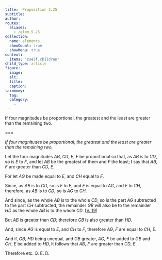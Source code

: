 ```yaml
---
title:  Proposition 5.25
subtitle: 
author:
routes:
  aliases:
    - /elem.5.25
collection:
  name: elements
  showCount: true
  showMenu: true
content:
  items: '@self.children'
child_type: article
figure:
  image:
  alt:
  title:
  caption:
taxonomy:
  tag:
  category:
    - 
---
```


<p><emph>If four magnitudes be proportional</emph>, <emph>the greatest and the least are greater than the remaining two</emph>. </p>

===

<p><em>If four magnitudes be proportional</em>, <em>the greatest and the least are greater than the remaining two</em>. </p>

<p>Let the four magnitudes <em>AB</em>, <em>CD</em>, <em>E</em>, <em>F</em> be proportional so that, as <em>AB</em> is to <em>CD</em>, so is <em>E</em> to <em>F</em>, and let <em>AB</em> be the greatest of them and <em>F</em> the least; I say that <em>AB</em>, <em>F</em> are greater than <em>CD</em>, <em>E</em>. 
      </p>

<p>For let <em>AG</em> be made equal to <em>E</em>, and <em>CH</em> equal to <em>F</em>. </p>

<p>Since, as <em>AB</em> is to <em>CD</em>, so is <em>E</em> to <em>F</em>, and <em>E</em> is equal to <em>AG</em>, and <em>F</em> to <em>CH</em>, <span class="center">therefore, as <em>AB</em> is to <em>CD</em>, so is <em>AG</em> to <em>CH</em>.</span>
      </p>

<p>And since, as the whole <em>AB</em> is to the whole <em>CD</em>, so is the part <em>AG</em> subtracted to the part <em>CH</em> subtracted, <span class="center">the remainder <em>GB</em> will also be to the remainder <em>HD</em> as the whole <em>AB</em> is to the whole <em>CD</em>. [<a href="/elem.5.19">V. 19</a>]</span>
      </p>

<p>But <em>AB</em> is greater than <em>CD</em>; <span class="center">therefore <em>GB</em> is also greater than <em>HD</em>.</span>
      </p>

<p>And, since <em>AG</em> is equal to <em>E</em>, and <em>CH</em> to <em>F</em>, therefore <em>AG</em>, <em>F</em> are equal to <em>CH</em>, <em>E</em>. </p>

<p>And if, <em>GB</em>, <em>HD</em> being unequal, and <em>GB</em> greater, <em>AG</em>, <em>F</em> be added to <em>GB</em> and <em>CH</em>, <em>E</em> be added to <em>HD</em>, <span class="center">it follows that <em>AB</em>, <em>F</em> are greater than <em>CD</em>, <em>E</em>.</span>
      </p>

<p>Therefore etc. Q. E. D.</p>
